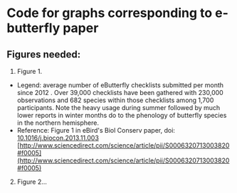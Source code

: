 # Code for graphs corresponding to e-butterfly paper

## Figures needed:
1. Figure 1. 
  + Legend: average number of eButterfly checklists submitted per month since 2012 . Over 39,000 checklists have been gathered with 230,000 observations and 682 species within those checklists among 1,700 participants. Note the heavy usage during summer followed by much lower reports in winter months do to the phenology of butterfly species in the northern hemisphere.
  + Reference: Figure 1 in eBird's Biol Conserv paper, doi: [10.1016/j.biocon.2013.11.003](http://dx.doi.org/10.1016/j.biocon.2013.11.003) [http://www.sciencedirect.com/science/article/pii/S0006320713003820#f0005](http://www.sciencedirect.com/science/article/pii/S0006320713003820#f0005)
2. Figure 2...